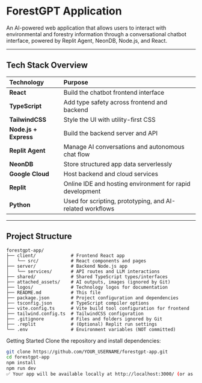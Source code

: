 # ForestGPT Application

An AI-powered web application that allows users to interact with environmental and forestry information through a conversational chatbot interface, powered by Replit Agent, NeonDB, Node.js, and React.

---

## Tech Stack Overview

| Technology | Purpose |
|:-----------|:--------|
| **React** | Build the chatbot frontend interface |
| **TypeScript** | Add type safety across frontend and backend |
| **TailwindCSS** | Style the UI with utility-first CSS |
| **Node.js + Express** | Build the backend server and API |
| **Replit Agent** | Manage AI conversations and autonomous chat flow |
| **NeonDB** | Store structured app data serverlessly |
| **Google Cloud** | Host backend and cloud services |
| **Replit** | Online IDE and hosting environment for rapid development |
| **Python** | Used for scripting, prototyping, and AI-related workflows |

---

## Project Structure

```plaintext
forestgpt-app/
├── client/             # Frontend React app
│   └── src/            # React components and pages
├── server/             # Backend Node.js app
│   └── services/       # API routes and LLM interactions
├── shared/             # Shared TypeScript types/interfaces
├── attached_assets/    # AI outputs, images (ignored by Git)
├── logos/              # Technology logos for documentation
├── README.md           # This file
├── package.json        # Project configuration and dependencies
├── tsconfig.json       # TypeScript compiler options
├── vite.config.ts      # Vite build tool configuration for frontend
├── tailwind.config.ts  # TailwindCSS configuration
├── .gitignore          # Files and folders ignored by Git
├── .replit             # (Optional) Replit run settings
└── .env                # Environment variables (NOT committed)
```
Getting Started
Clone the repository and install dependencies:

```bash
git clone https://github.com/YOUR_USERNAME/forestgpt-app.git
cd forestgpt-app
npm install
npm run dev
✅ Your app will be available locally at http://localhost:3000/ (or as configured).